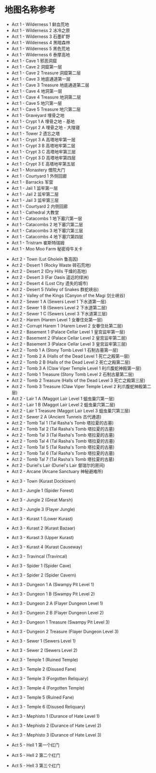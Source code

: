 # 地图名称参考

- Act 1 - Wilderness 1 鲜血荒地
- Act 1 - Wilderness 2 冰冷之原
- Act 1 - Wilderness 3 石墨旷野
- Act 1 - Wilderness 4 黑暗森林
- Act 1 - Wilderness 5 黑色荒地
- Act 1 - Wilderness 6 泰摩高地
- Act 1 - Cave 1 邪恶洞窟
- Act 1 - Cave 2 洞窟第一层
- Act 1 - Cave 2 Treasure 洞窟第二层
- Act 1 - Cave 3 地底通道第一层
- Act 1 - Cave 3 Treasure 地底通道第二层
- Act 1 - Cave 4 地洞第一层
- Act 1 - Cave 4 Treasure 地洞第二层
- Act 1 - Cave 5 地穴第一层
- Act 1 - Cave 5 Treasure 地穴第二层
- Act 1 - Graveyard 埋骨之地
- Act 1 - Crypt 1 A 埋骨之地 - 基地
- Act 1 - Crypt 2 A 埋骨之地 - 大陵寝
- Act 1 - Tower 2 遗忘之塔
- Act 1 - Crypt 3 A 高塔地牢第一层
- Act 1 - Crypt 3 B 高塔地牢第二层
- Act 1 - Crypt 3 C 高塔地牢第三层
- Act 1 - Crypt 3 D 高塔地牢第四层
- Act 1 - Crypt 3 E 高塔地牢第五层
- Act 1 - Monastery 僧院大门
- Act 1 - Courtyard 1 外侧回廊
- Act 1 - Barracks 军营
- Act 1 - Jail 1 监牢第一层
- Act 1 - Jail 2 监牢第二层
- Act 1 - Jail 3 监牢第三层
- Act 1 - Courtyard 2 内侧回廊
- Act 1 - Cathedral 大教堂
- Act 1 - Catacombs 1 地下墓穴第一层
- Act 1 - Catacombs 2 地下墓穴第二层
- Act 1 - Catacombs 3 地下墓穴第三层
- Act 1 - Catacombs 4 地下墓穴第四层
- Act 1 - Tristram 崔斯特瑞姆
- Act 1 - Moo Moo Farm 秘密母牛关卡

* Act 2 - Town (Lut Gholein 鲁高因)
* Act 2 - Desert 1 (Rocky Waste 碎石荒地)
* Act 2 - Desert 2 (Dry Hills 干燥的高地)
* Act 2 - Desert 3 (Far Oasis 遥远的绿洲)
* Act 2 - Desert 4 (Lost City 遗失的城市)
* Act 2 - Desert 5 (Valley of Snakes 群蛇峡谷)
* Act 2 - Valley of the Kings (Canyon of the Magi 剑士峡谷)
* Act 2 - Sewer 1 A (Sewers Level 1 下水道第一层)
* Act 2 - Sewer 1 B (Sewers Level 2 下水道第二层)
* Act 2 - Sewer 1 C (Sewers Level 3 下水道第三层)
* Act 2 - Harem (Harem Level 1 女眷住处第一层)
* Act 2 - Corrupt Harem 1 (Harem Level 2 女眷住处第二层)
* Act 2 - Basement 1 (Palace Cellar Level 1 皇宫监牢第一层)
* Act 2 - Basement 2 (Palace Cellar Level 2 皇宫监牢第二层)
* Act 2 - Basement 3 (Palace Cellar Level 3 皇宫监牢第三层)
* Act 2 - Tomb 1 A (Stony Tomb Level 1 石制古墓第一层)
* Act 2 - Tomb 2 A (Halls of the Dead Level 1 死亡之殿第一层)
* Act 2 - Tomb 2 B (Halls of the Dead Level 2 死亡之殿第二层)
* Act 2 - Tomb 3 A (Claw Viper Temple Level 1 利爪腹蛇神殿第一层)
* Act 2 - Tomb 1 Treasure (Stony Tomb Level 2 石制古墓第二层)
* Act 2 - Tomb 2 Treasure (Halls of the Dead Level 3 死亡之殿第三层)
* Act 2 - Tomb 3 Treasure (Claw Viper Temple Level 2 利爪腹蛇神殿第二层)
* Act 2 - Lair 1 A (Maggot Lair Level 1 蛆虫巢穴第一层)
* Act 2 - Lair 1 B (Maggot Lair Level 2 蛆虫巢穴第二层)
* Act 2 - Lair 1 Treasure (Maggot Lair Level 3 蛆虫巢穴第三层)
* Act 2 - Sewer 2 A (Ancient Tunnels 古代通道)
* Act 2 - Tomb Tal 1 (Tal Rasha's Tomb 塔拉夏的古墓)
* Act 2 - Tomb Tal 2 (Tal Rasha's Tomb 塔拉夏的古墓)
* Act 2 - Tomb Tal 3 (Tal Rasha's Tomb 塔拉夏的古墓)
* Act 2 - Tomb Tal 4 (Tal Rasha's Tomb 塔拉夏的古墓)
* Act 2 - Tomb Tal 5 (Tal Rasha's Tomb 塔拉夏的古墓)
* Act 2 - Tomb Tal 6 (Tal Rasha's Tomb 塔拉夏的古墓)
* Act 2 - Tomb Tal 7 (Tal Rasha's Tomb 塔拉夏的古墓)
* Act 2 - Duriel's Lair (Duriel's Lair 督瑞尔的房间)
* Act 2 - Arcane (Arcane Sanctuary 神秘避难所)

- Act 3 - Town (Kurast Docktown)
- Act 3 - Jungle 1 (Spider Forest)
- Act 3 - Jungle 2 (Great Marsh)
- Act 3 - Jungle 3 (Flayer Jungle)
- Act 3 - Kurast 1 (Lower Kurast)
- Act 3 - Kurast 2 (Kurast Bazaar)
- Act 3 - Kurast 3 (Upper Kurast)
- Act 3 - Kurast 4 (Kurast Causeway)
- Act 3 - Travincal (Travincal)
- Act 3 - Spider 1 (Spider Cave)
- Act 3 - Spider 2 (Spider Cavern)
- Act 3 - Dungeon 1 A (Swampy Pit Level 1)
- Act 3 - Dungeon 1 B (Swampy Pit Level 2)
- Act 3 - Dungeon 2 A (Flayer Dungeon Level 1)
- Act 3 - Dungeon 2 B (Flayer Dungeon Level 2)
- Act 3 - Dungeon 1 Treasure (Swampy Pit Level 3)
- Act 3 - Dungeon 2 Treasure (Flayer Dungeon Level 3)
- Act 3 - Sewer 1 (Sewers Level 1)
- Act 3 - Sewer 2 (Sewers Level 2)
- Act 3 - Temple 1 (Ruined Temple)
- Act 3 - Temple 2 (Disused Fane)
- Act 3 - Temple 3 (Forgotten Reliquary)
- Act 3 - Temple 4 (Forgotten Temple)
- Act 3 - Temple 5 (Ruined Fane)
- Act 3 - Temple 6 (Disused Reliquary)
- Act 3 - Mephisto 1 (Durance of Hate Level 1)
- Act 3 - Mephisto 2 (Durance of Hate Level 2)
- Act 3 - Mephisto 3 (Durance of Hate Level 3)

- Act 5 - Hell 1 第一个红门
- Act 5 - Hell 2 第二个红门
- Act 5 - Hell 3 第三个红门
